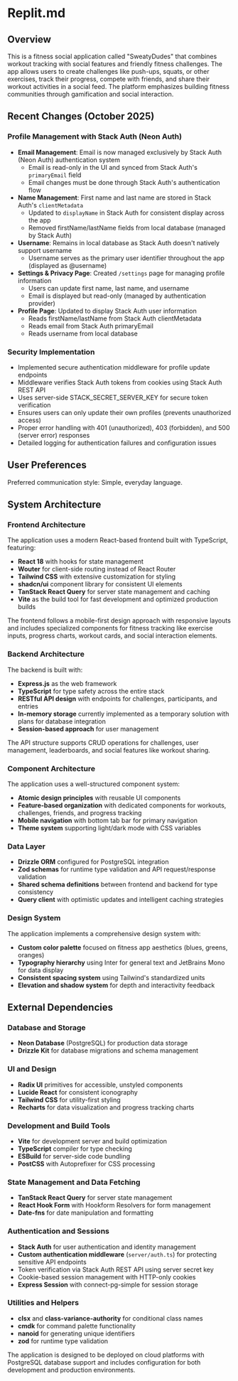 # Replit.md

## Overview

This is a fitness social application called "SweatyDudes" that combines workout tracking with social features and friendly fitness challenges. The app allows users to create challenges like push-ups, squats, or other exercises, track their progress, compete with friends, and share their workout activities in a social feed. The platform emphasizes building fitness communities through gamification and social interaction.

## Recent Changes (October 2025)

### Profile Management with Stack Auth (Neon Auth)
- **Email Management**: Email is now managed exclusively by Stack Auth (Neon Auth) authentication system
  - Email is read-only in the UI and synced from Stack Auth's `primaryEmail` field
  - Email changes must be done through Stack Auth's authentication flow
- **Name Management**: First name and last name are stored in Stack Auth's `clientMetadata`
  - Updated to `displayName` in Stack Auth for consistent display across the app
  - Removed firstName/lastName fields from local database (managed by Stack Auth)
- **Username**: Remains in local database as Stack Auth doesn't natively support username
  - Username serves as the primary user identifier throughout the app (displayed as @username)
- **Settings & Privacy Page**: Created `/settings` page for managing profile information
  - Users can update first name, last name, and username
  - Email is displayed but read-only (managed by authentication provider)
- **Profile Page**: Updated to display Stack Auth user information
  - Reads firstName/lastName from Stack Auth clientMetadata
  - Reads email from Stack Auth primaryEmail
  - Reads username from local database

### Security Implementation
- Implemented secure authentication middleware for profile update endpoints
- Middleware verifies Stack Auth tokens from cookies using Stack Auth REST API
- Uses server-side STACK_SECRET_SERVER_KEY for secure token verification
- Ensures users can only update their own profiles (prevents unauthorized access)
- Proper error handling with 401 (unauthorized), 403 (forbidden), and 500 (server error) responses
- Detailed logging for authentication failures and configuration issues

## User Preferences

Preferred communication style: Simple, everyday language.

## System Architecture

### Frontend Architecture
The application uses a modern React-based frontend built with TypeScript, featuring:
- **React 18** with hooks for state management
- **Wouter** for client-side routing instead of React Router
- **Tailwind CSS** with extensive customization for styling
- **shadcn/ui** component library for consistent UI elements
- **TanStack React Query** for server state management and caching
- **Vite** as the build tool for fast development and optimized production builds

The frontend follows a mobile-first design approach with responsive layouts and includes specialized components for fitness tracking like exercise inputs, progress charts, workout cards, and social interaction elements.

### Backend Architecture
The backend is built with:
- **Express.js** as the web framework
- **TypeScript** for type safety across the entire stack
- **RESTful API design** with endpoints for challenges, participants, and entries
- **In-memory storage** currently implemented as a temporary solution with plans for database integration
- **Session-based approach** for user management

The API structure supports CRUD operations for challenges, user management, leaderboards, and social features like workout sharing.

### Component Architecture
The application uses a well-structured component system:
- **Atomic design principles** with reusable UI components
- **Feature-based organization** with dedicated components for workouts, challenges, friends, and progress tracking
- **Mobile navigation** with bottom tab bar for primary navigation
- **Theme system** supporting light/dark mode with CSS variables

### Data Layer
- **Drizzle ORM** configured for PostgreSQL integration
- **Zod schemas** for runtime type validation and API request/response validation
- **Shared schema definitions** between frontend and backend for type consistency
- **Query client** with optimistic updates and intelligent caching strategies

### Design System
The application implements a comprehensive design system with:
- **Custom color palette** focused on fitness app aesthetics (blues, greens, oranges)
- **Typography hierarchy** using Inter for general text and JetBrains Mono for data display
- **Consistent spacing system** using Tailwind's standardized units
- **Elevation and shadow system** for depth and interactivity feedback

## External Dependencies

### Database and Storage
- **Neon Database** (PostgreSQL) for production data storage
- **Drizzle Kit** for database migrations and schema management

### UI and Design
- **Radix UI** primitives for accessible, unstyled components
- **Lucide React** for consistent iconography
- **Tailwind CSS** for utility-first styling
- **Recharts** for data visualization and progress tracking charts

### Development and Build Tools
- **Vite** for development server and build optimization
- **TypeScript** compiler for type checking
- **ESBuild** for server-side code bundling
- **PostCSS** with Autoprefixer for CSS processing

### State Management and Data Fetching
- **TanStack React Query** for server state management
- **React Hook Form** with Hookform Resolvers for form management
- **Date-fns** for date manipulation and formatting

### Authentication and Sessions
- **Stack Auth** for user authentication and identity management
- **Custom authentication middleware** (`server/auth.ts`) for protecting sensitive API endpoints
- Token verification via Stack Auth REST API using server secret key
- Cookie-based session management with HTTP-only cookies
- **Express Session** with connect-pg-simple for session storage

### Utilities and Helpers
- **clsx** and **class-variance-authority** for conditional class names
- **cmdk** for command palette functionality
- **nanoid** for generating unique identifiers
- **zod** for runtime type validation

The application is designed to be deployed on cloud platforms with PostgreSQL database support and includes configuration for both development and production environments.